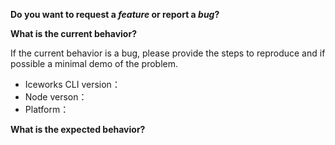 <!--
issue feedback:

- Iceworks: here
- icejs: https://github.com/alibaba/ice/issues
- fusion components: https://fusion.design/feedback
-->

**Do you want to request a *feature* or report a *bug*?**

**What is the current behavior?**

If the current behavior is a bug, please provide the steps to reproduce and if possible a minimal demo of the problem.

* Iceworks CLI version：
* Node verson：
* Platform：

**What is the expected behavior?**


